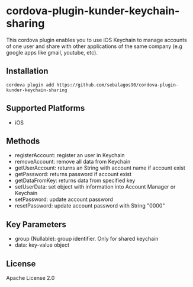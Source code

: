 <!---
license: Licensed to the Apache Software Foundation (ASF) under one
or more contributor license agreements.  See the NOTICE file
distributed with this work for additional information
regarding copyright ownership.  The ASF licenses this file
to you under the Apache License, Version 2.0 (the
"License"); you may not use this file except in compliance
with the License.  You may obtain a copy of the License at

http://www.apache.org/licenses/LICENSE-2.0

Unless required by applicable law or agreed to in writing,
software distributed under the License is distributed on an
"AS IS" BASIS, WITHOUT WARRANTIES OR CONDITIONS OF ANY
KIND, either express or implied.  See the License for the
specific language governing permissions and limitations
under the License.
-->

# cordova-plugin-kunder-keychain-sharing

This cordova plugin enables you to use iOS Keychain to manage accounts of one user and share with other applications of the same company (e.g google apps like gmail, youtube, etc).


## Installation

```
cordova plugin add https://github.com/sebalagos90/cordova-plugin-kunder-keychain-sharing
```


## Supported Platforms

- iOS

## Methods

- registerAccount: register an user in Keychain
- removeAccount: remove all data from Keychain
- getUserAccount: returns an String with account name if account exist
- getPassword: returns password if account exist
- getDataFromKey: returns data from specified key
- setUserData: set object with information into Account Manager or Keychain
- setPassword: update account password
- resetPassword: update account password with String "0000"

## Key Parameters

- group (Nullable): group identifier. Only for shared keychain
- data: key-value object

## License

Apache License 2.0

